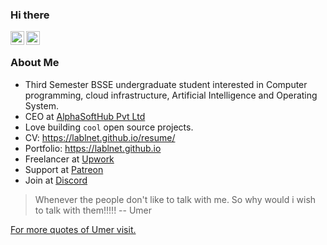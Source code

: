 ### Hi there

<a href="https://twitter.com/lablnet">
  <img align="left" alt="Muhammad Umer Farooq" width="22px" src="https://cdn.jsdelivr.net/npm/simple-icons@v3/icons/twitter.svg" />
</a>

<a href="https://www.linkedin.com/in/lablnet">
  <img align="left" alt="Muhammad Umer Farooq" width="22px" src="https://cdn.jsdelivr.net/npm/simple-icons@v3/icons/linkedin.svg" />
</a>

<br />

###  About Me
- Third Semester BSSE undergraduate student interested in Computer programming, cloud infrastructure, Artificial Intelligence and Operating System.
- CEO at <a href="https://alphasofthub.com/" target="_blank">AlphaSoftHub Pvt Ltd</a>
- Love  building `cool` open source projects.
- CV: <a href="https://lablnet.github.io/resume" target="_blank">https://lablnet.github.io/resume/</a>
- Portfolio: <a href="https://lablnet.github.io" target="_blank">https://lablnet.github.io</a>
- Freelancer at <a href="https://www.upwork.com/freelancers/lablnet" target="_blank">Upwork</a>
- Support at <a href="https://www.patreon.com/lablnet" target="_blank">Patreon</a>
- Join at <a href="https://discord.gg/Hr7WxPdG">Discord</a>

> Whenever the people don't like to talk with me. So why would i wish to talk with them!!!!! 
> -- Umer
> 
[For more quotes of Umer visit.](https://lablnet.github.io/quotes)
